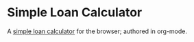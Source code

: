 Simple Loan Calculator
======================

A [simple loan calculator](http://petermoresi.github.io/loan-calculator/loan-calculator.html) for the browser; authored in org-mode.
